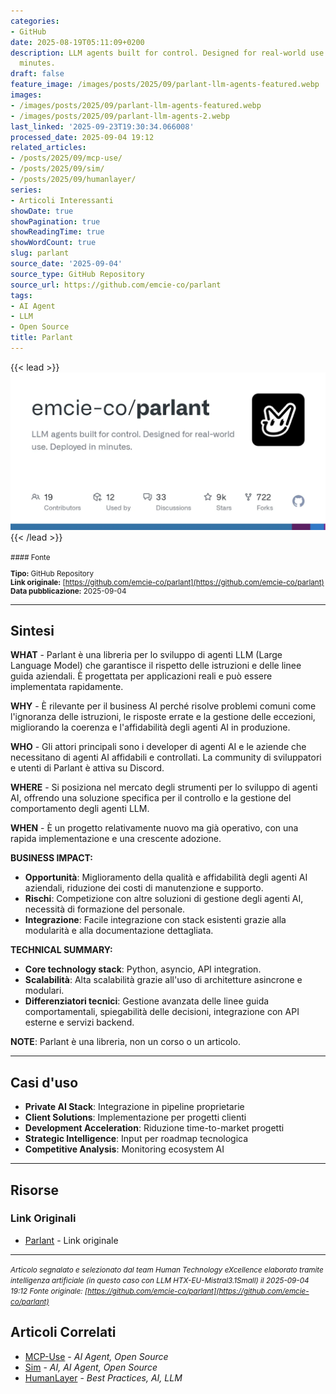 ```yaml
---
categories:
- GitHub
date: 2025-08-19T05:11:09+0200
description: LLM agents built for control. Designed for real-world use. Deployed in
  minutes.
draft: false
feature_image: /images/posts/2025/09/parlant-llm-agents-featured.webp
images:
- /images/posts/2025/09/parlant-llm-agents-featured.webp
- /images/posts/2025/09/parlant-llm-agents-2.webp
last_linked: '2025-09-23T19:30:34.066008'
processed_date: 2025-09-04 19:12
related_articles:
- /posts/2025/09/mcp-use/
- /posts/2025/09/sim/
- /posts/2025/09/humanlayer/
series:
- Articoli Interessanti
showDate: true
showPagination: true
showReadingTime: true
showWordCount: true
slug: parlant
source_date: '2025-09-04'
source_type: GitHub Repository
source_url: https://github.com/emcie-co/parlant
tags:
- AI Agent
- LLM
- Open Source
title: Parlant
---
```


{{< lead >}}
![Featured image](/images/posts/2025/09/parlant-llm-agents-featured.webp)
{{< /lead >}}

<small>
#### Fonte

**Tipo:** GitHub Repository  
**Link originale:** [https://github.com/emcie-co/parlant](https://github.com/emcie-co/parlant)  
**Data pubblicazione:** 2025-09-04

</small>

---

## Sintesi

**WHAT** - Parlant è una libreria per lo sviluppo di agenti LLM (Large Language Model) che garantisce il rispetto delle istruzioni e delle linee guida aziendali. È progettata per applicazioni reali e può essere implementata rapidamente.

**WHY** - È rilevante per il business AI perché risolve problemi comuni come l'ignoranza delle istruzioni, le risposte errate e la gestione delle eccezioni, migliorando la coerenza e l'affidabilità degli agenti AI in produzione.

**WHO** - Gli attori principali sono i developer di agenti AI e le aziende che necessitano di agenti AI affidabili e controllati. La community di sviluppatori e utenti di Parlant è attiva su Discord.

**WHERE** - Si posiziona nel mercato degli strumenti per lo sviluppo di agenti AI, offrendo una soluzione specifica per il controllo e la gestione del comportamento degli agenti LLM.

**WHEN** - È un progetto relativamente nuovo ma già operativo, con una rapida implementazione e una crescente adozione.

**BUSINESS IMPACT:**
- **Opportunità**: Miglioramento della qualità e affidabilità degli agenti AI aziendali, riduzione dei costi di manutenzione e supporto.
- **Rischi**: Competizione con altre soluzioni di gestione degli agenti AI, necessità di formazione del personale.
- **Integrazione**: Facile integrazione con stack esistenti grazie alla modularità e alla documentazione dettagliata.

**TECHNICAL SUMMARY:**
- **Core technology stack**: Python, asyncio, API integration.
- **Scalabilità**: Alta scalabilità grazie all'uso di architetture asincrone e modulari.
- **Differenziatori tecnici**: Gestione avanzata delle linee guida comportamentali, spiegabilità delle decisioni, integrazione con API esterne e servizi backend.

**NOTE**: Parlant è una libreria, non un corso o un articolo.

---

## Casi d'uso

- **Private AI Stack**: Integrazione in pipeline proprietarie
- **Client Solutions**: Implementazione per progetti clienti
- **Development Acceleration**: Riduzione time-to-market progetti
- **Strategic Intelligence**: Input per roadmap tecnologica
- **Competitive Analysis**: Monitoring ecosystem AI

---



## Risorse

### Link Originali
- [Parlant](https://github.com/emcie-co/parlant) - Link originale


---

*<small>Articolo segnalato e selezionato dal team Human Technology eXcellence elaborato tramite intelligenza artificiale (in questo caso con LLM HTX-EU-Mistral3.1Small) il 2025-09-04 19:12
Fonte originale: [https://github.com/emcie-co/parlant](https://github.com/emcie-co/parlant)</small>*

## Articoli Correlati

- [MCP-Use](/posts/2025/09/mcp-use/) - *AI Agent, Open Source*
- [Sim](/posts/2025/09/sim/) - *AI, AI Agent, Open Source*
- [HumanLayer](/posts/2025/09/humanlayer/) - *Best Practices, AI, LLM*